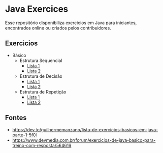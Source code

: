 # Java Exercices

Esse repositório disponibiliza exercicios em Java para iniciantes, encontrados online ou criados pelos contribuidores.

## Exercicios

- Básico
   - Estrutura Sequencial
     - [Lista 1](https://github.com/GuillaumeFalourd/java-exercices/blob/main/1-estrutura-sequencial.md)
     - [Lista 2](https://github.com/GuillaumeFalourd/java-exercices/blob/main/2-estrutura-sequencial.md)
   - Estrutura de Decisão
     - [Lista 1](https://github.com/GuillaumeFalourd/java-exercices/blob/main/3-estrutura-de-decisao.md)
     - [Lista 2](https://github.com/GuillaumeFalourd/java-exercices/blob/main/4-estrutura-de-decisao.md)
   - Estrutura de Repetição
     - [Lista 1](https://github.com/GuillaumeFalourd/java-exercices/blob/main/5-estrutura-de-repeticao.md)
     - [Lista 2](https://github.com/GuillaumeFalourd/java-exercices/blob/main/6-estrutura-de-repeticao.md)

## Fontes

- https://dev.to/guilhermemanzano/lista-de-exercicios-basicos-em-java-parte-1-5f0l
- https://www.devmedia.com.br/forum/exercicios-de-java-basico-para-treino-com-resposta/564616
